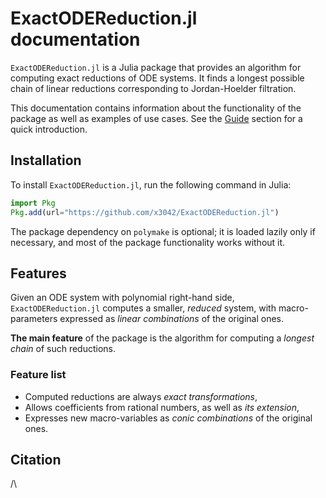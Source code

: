 # ExactODEReduction.jl documentation

`ExactODEReduction.jl` is a Julia package that provides an algorithm for computing exact reductions of ODE systems. It finds a longest possible chain of linear reductions corresponding to Jordan-Hoelder filtration.

This documentation contains information about the functionality of the package as well as examples of use cases. See the [Guide](@ref) section for a quick introduction.

## Installation

To install `ExactODEReduction.jl`, run the following command in Julia:

```julia
import Pkg
Pkg.add(url="https://github.com/x3042/ExactODEReduction.jl")
```

The package dependency on `polymake` is optional; it is loaded lazily only if necessary, and most of the package functionality works without it.

## Features

Given an ODE system with polynomial right-hand side, `ExactODEReduction.jl` computes a smaller, *reduced* system, with macro-parameters expressed as *linear combinations* of the original ones. 

**The main feature** of the package is the algorithm for computing a *longest chain* of such reductions.

### Feature list

 - Computed reductions are always *exact transformations*,
 - Allows coefficients from rational numbers, as well as *its extension*,
 - Expresses new macro-variables as *conic combinations* of the original ones.

## Citation

/\
